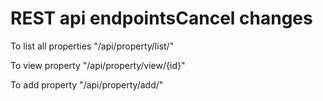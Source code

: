# REST api endpointsCancel changes

To list all properties "/api/property/list/"

To view property "/api/property/view/{id}"

To add property "/api/property/add/"
